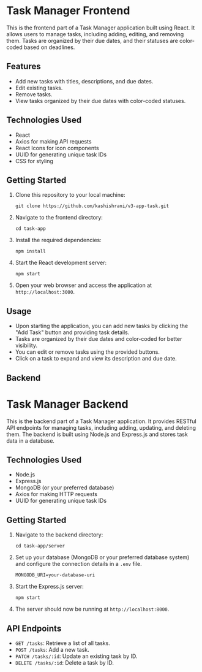 # Task Manager Frontend

This is the frontend part of a Task Manager application built using React. It allows users to manage tasks, including adding, editing, and removing them. Tasks are organized by their due dates, and their statuses are color-coded based on deadlines.

## Features

- Add new tasks with titles, descriptions, and due dates.
- Edit existing tasks.
- Remove tasks.
- View tasks organized by their due dates with color-coded statuses.

## Technologies Used

- React
- Axios for making API requests
- React Icons for icon components
- UUID for generating unique task IDs
- CSS for styling

## Getting Started

1. Clone this repository to your local machine:

   ```
   git clone https://github.com/kashishrani/v3-app-task.git
   ```

2. Navigate to the frontend directory:

   ```
   cd task-app
   ```

3. Install the required dependencies:

   ```
   npm install
   ```

4. Start the React development server:

   ```
   npm start
   ```

5. Open your web browser and access the application at `http://localhost:3000`.

## Usage

- Upon starting the application, you can add new tasks by clicking the "Add Task" button and providing task details.
- Tasks are organized by their due dates and color-coded for better visibility.
- You can edit or remove tasks using the provided buttons.
- Click on a task to expand and view its description and due date.

## Backend

# Task Manager Backend

This is the backend part of a Task Manager application. It provides RESTful API endpoints for managing tasks, including adding, updating, and deleting them. The backend is built using Node.js and Express.js and stores task data in a database.

## Technologies Used

- Node.js
- Express.js
- MongoDB (or your preferred database)
- Axios for making HTTP requests
- UUID for generating unique task IDs

## Getting Started


1. Navigate to the backend directory:

   ```
   cd task-app/server
   ```


2. Set up your database (MongoDB or your preferred database system) and configure the connection details in a `.env` file.

   ```
   MONGODB_URI=your-database-uri
   ```

5. Start the Express.js server:

   ```
   npm start
   ```

6. The server should now be running at `http://localhost:8000`.

## API Endpoints

- `GET /tasks`: Retrieve a list of all tasks.
- `POST /tasks`: Add a new task.
- `PATCH /tasks/:id`: Update an existing task by ID.
- `DELETE /tasks/:id`: Delete a task by ID.
